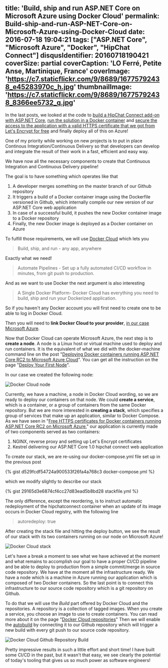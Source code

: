 title: 'Build, ship and run ASP.NET Core on Microsoft Azure using Docker Cloud'
permalink: Build-ship-and-run-ASP-NET-Core-on-Microsoft-Azure-using-Docker-Cloud
date: 2016-07-18 19:04:21
tags: ["ASP.NET Core", "Microsoft Azure", "Docker", "HipChat Connect"]
disqusIdentifier: 20160718190421
coverSize: partial
coverCaption: 'LO Ferré, Petite Anse, Martinique, France'
coverImage: 'https://c7.staticflickr.com/9/8689/16775792438_e45283970c_h.jpg'
thumbnailImage: 'https://c7.staticflickr.com/9/8689/16775792438_8366ee5732_q.jpg'
---
In the last posts, we looked at the code to [build a HipChat Connect add-on with ASP.NET Core](http://laurentkempe.com/2016/05/16/ASP-NET-Core-RC2-Docker-and-HipChat-Connect-add-on/), [run the solution in a Docker container](http://laurentkempe.com/2016/06/08/Deploying-Docker-containers-running-ASPNET-Core-RC2-to-Microsoft-Azure-Cloud/) and [secure the access to the application with a valid HTTPS certificate that we got from Let's Encrypt for free](http://laurentkempe.com/2016/06/20/Free-HTTPS-certificates-for-Docker-containers-running-ASPNET-Core-RC2-on-Microsoft-Azure/) and finally deploy all of this on Azure!
<!-- more -->

One of my priority while working on new projects is to put in place Continous Integration/Continuous Delivery so that developers can develop and integrate the result of their work in a fast, efficient and easy way.

We have now all the necessary components to create that Continuous Integration and Continuous Delivery pipeline!

The goal is to have something which operates like that

1. A developer merges something on the master branch of our Github repository
2. It triggers a build of a Docker container image using the Dockerfile versioned in Github, which internally compile our new version of our ASP.NET Core web application
3. In case of a successful build, it pushes the new Docker container image to a Docker repository
4. Finally, the new Docker image is deployed as a Docker container on Azure

To fulfill those requirements, we will use [Docker Cloud](https://cloud.docker.com/) which lets you

> Build, ship, and run - any app, anywhere

Exactly what we need!

> Automate Pipelines - Set up a fully automated CI/CD workflow in minutes, from git push to production.

And as we want to use Docker the next argument is also interesting

> A Single Docker Platform- Docker Cloud has everything you need to build, ship and run your Dockerized application.

So if you haven't any Docker account you will first need to create one to be able to log in Docker Cloud.

Then you will need to **link Docker Cloud to your provider**, [in our case Microsoft Azure](https://docs.docker.com/docker-cloud/infrastructure/link-azure/).

Now that Docker Cloud can operate Microsoft Azure, the next step is to **create a node**. A node is a Linux host or virtual machine used to deploy and run containers. It is the equivalent of what we did with the docker-machine command line on the post "[Deploying Docker containers running ASP.NET Core RC2 to Microsoft Azure Cloud](http://laurentkempe.com/2016/06/08/Deploying-Docker-containers-running-ASPNET-Core-RC2-to-Microsoft-Azure-Cloud/)". You can get all the instruction on the page "[Deploy Your First Node](https://docs.docker.com/docker-cloud/getting-started/your_first_node/)".

In our case we created the following node:

![Docker Cloud node](https://c4.staticflickr.com/9/8141/27745012403_54637b1580_o.jpg)

Currently, we have a machine, a node in Docker Cloud wording, so we are ready to deploy our containers on that node. We could **create a service**, which is a container, or a group of containers from the same Docker repository. But we are more interested in **creating a stack**,  which specifies a group of services that make up an application, similar to Docker Compose. As we have seen in "[Free HTTPS certificates for Docker containers running ASP.NET Core RC2 on Microsoft Azure](http://laurentkempe.com/2016/06/20/Free-HTTPS-certificates-for-Docker-containers-running-ASPNET-Core-RC2-on-Microsoft-Azure/)," our application is currently made of two components served as two containers: 
1. NGINX, reverse proxy and setting up Let's Encrypt certificates
2. Kestrel delivering our ASP.NET Core 1.0 hipchat connect web application

To create our stack, we are re-using our docker-compose.yml file set up in the previous post

<div style="clear:both;"></div>{% gist d529fcdf54724a900533f26fa4a768c3 docker-compose.yml %}

which we modify slightly to describe our stack
<div style="clear:both;"></div>{% gist 29165d3e6874cf4cc27d83ead5b8bd28 stackfile.yml %}

The only difference, except the reordering, is to instruct automatic redeployment of the hipchatconnect container when an update of its image occurs in Docker Cloud registry, with the following line

> autoredeploy: true

After creating the stack file and hitting the deploy button, we see the result of our stack with its two containers running on our node on Microsoft Azure!

![Docker Cloud stack](https://c6.staticflickr.com/9/8737/27745039973_30f15757da_o.jpg)

Let's have a break a moment to see what we have achieved at the moment and what remains to accomplish our goal to have a proper CI/CD pipeline and be able to deploy to production from a simple commit/merge in source code repository.
We have at the moment all the infrastructure ready. We have a node which is a machine in Azure running our application which is composed of two Docker containers.
So the last point is to connect this infrastructure to our source code repository which is a git repository on Github.

To do that we will use the *Build* part offered by Docker Cloud and the repositories. A repository is a collection of tagged images. When you create a service, you choose an image to use to create containers. You can read more about it on the page "[Docker Cloud repositories](https://docs.docker.com/docker-cloud/builds/repos/)"
Then we will enable the [autobuild](https://docs.docker.com/docker-cloud/builds/automated-build/) by connecting it to our Github repository which will trigger a new build with every git push to our source code repository.

![Docker Cloud Github Repository Build](https://c6.staticflickr.com/9/8782/28360642885_2f32f1a280_o.jpg)

Pretty impressive results in such a little effort and short time! I have built some CI/CD in the past, but it wasn't that easy, we see clearly the potential of today's tooling that gives us so much power as software engineers!